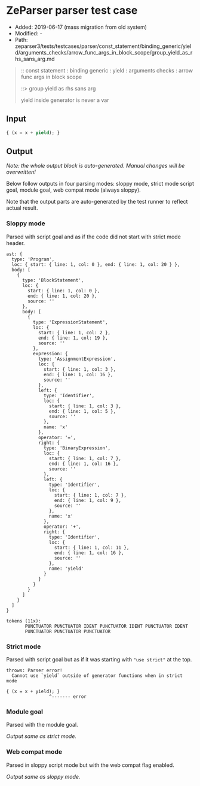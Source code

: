 # ZeParser parser test case

- Added: 2019-06-17 (mass migration from old system)
- Modified: -
- Path: zeparser3/tests/testcases/parser/const_statement/binding_generic/yield/arguments_checks/arrow_func_args_in_block_scope/group_yield_as_rhs_sans_arg.md

> :: const statement : binding generic : yield : arguments checks : arrow func args in block scope
>
> ::> group yield as rhs sans arg
>
> yield inside generator is never a var

## Input

`````js
{ (x = x + yield); }
`````

## Output

_Note: the whole output block is auto-generated. Manual changes will be overwritten!_

Below follow outputs in four parsing modes: sloppy mode, strict mode script goal, module goal, web compat mode (always sloppy).

Note that the output parts are auto-generated by the test runner to reflect actual result.

### Sloppy mode

Parsed with script goal and as if the code did not start with strict mode header.

`````
ast: {
  type: 'Program',
  loc: { start: { line: 1, col: 0 }, end: { line: 1, col: 20 } },
  body: [
    {
      type: 'BlockStatement',
      loc: {
        start: { line: 1, col: 0 },
        end: { line: 1, col: 20 },
        source: ''
      },
      body: [
        {
          type: 'ExpressionStatement',
          loc: {
            start: { line: 1, col: 2 },
            end: { line: 1, col: 19 },
            source: ''
          },
          expression: {
            type: 'AssignmentExpression',
            loc: {
              start: { line: 1, col: 3 },
              end: { line: 1, col: 16 },
              source: ''
            },
            left: {
              type: 'Identifier',
              loc: {
                start: { line: 1, col: 3 },
                end: { line: 1, col: 5 },
                source: ''
              },
              name: 'x'
            },
            operator: '=',
            right: {
              type: 'BinaryExpression',
              loc: {
                start: { line: 1, col: 7 },
                end: { line: 1, col: 16 },
                source: ''
              },
              left: {
                type: 'Identifier',
                loc: {
                  start: { line: 1, col: 7 },
                  end: { line: 1, col: 9 },
                  source: ''
                },
                name: 'x'
              },
              operator: '+',
              right: {
                type: 'Identifier',
                loc: {
                  start: { line: 1, col: 11 },
                  end: { line: 1, col: 16 },
                  source: ''
                },
                name: 'yield'
              }
            }
          }
        }
      ]
    }
  ]
}

tokens (11x):
       PUNCTUATOR PUNCTUATOR IDENT PUNCTUATOR IDENT PUNCTUATOR IDENT
       PUNCTUATOR PUNCTUATOR PUNCTUATOR
`````

### Strict mode

Parsed with script goal but as if it was starting with `"use strict"` at the top.

`````
throws: Parser error!
  Cannot use `yield` outside of generator functions when in strict mode

{ (x = x + yield); }
                ^------- error
`````


### Module goal

Parsed with the module goal.

_Output same as strict mode._

### Web compat mode

Parsed in sloppy script mode but with the web compat flag enabled.

_Output same as sloppy mode._
